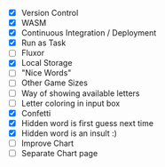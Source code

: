- [x] Version Control
- [x] WASM
- [x] Continuous Integration / Deployment
- [x] Run as Task
- [ ] Fluxor
- [x] Local Storage
- [ ] "Nice Words"
- [ ] Other Game Sizes
- [ ] Way of showing available letters
- [ ] Letter coloring in input box
- [x] Confetti
- [x] Hidden word is first guess next time
- [x] Hidden word is an insult :)
- [ ] Improve Chart
- [ ] Separate Chart page